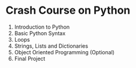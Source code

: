 # Crash Course on Python 

1. Introduction to Python 
2. Basic Python Syntax
3. Loops
4. Strings, Lists and Dictionaries
5. Object Oriented Programming (Optional)
6. Final Project
